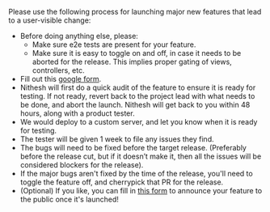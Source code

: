 Please use the following process for launching major new features that lead to a user-visible change:

- Before doing anything else, please:
    - Make sure e2e tests are present for your feature.
    - Make sure it is easy to toggle on and off, in case it needs to be aborted for the release. This implies proper gating of views, controllers, etc.
- Fill out this [google form](https://forms.gle/m2u1VkQDXWee4euAA).
- Nithesh will first do a quick audit of the feature to ensure it is ready for testing. If not ready, revert back to the project lead with what needs to be done, and abort the launch. Nithesh will get back to you within 48 hours, along with a product tester.
- We would deploy to a custom server, and let you know when it is ready for testing.
- The tester will be given 1 week to file any issues they find.
- The bugs will need to be fixed before the target release. (Preferably before the release cut, but if it doesn’t make it, then all the issues will be considered blockers for the release).
- If the major bugs aren't fixed by the time of the release, you'll need to toggle the feature off, and cherrypick that PR for the release.
- (Optional) If you like, you can fill in [this form](https://goo.gl/forms/sNBWrW03fS6dBWEp1) to announce your feature to the public once it's launched!
